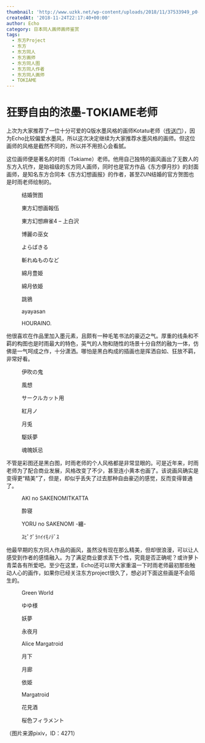 ```yaml
---
thumbnail: 'http://www.uzkk.net/wp-content/uploads/2018/11/37533949_p0-825x510.jpg'
createdAt: '2018-11-24T22:17:40+00:00'
author: Echo
category: 日本同人画师画师鉴赏
tags:
  - 东方Project
  - 东方
  - 东方同人
  - 东方画师
  - 东方同人图
  - 东方同人作者
  - 东方同人画师
  - TOKIAME
---
```


# 狂野自由的浓墨-TOKIAME老师

上次为大家推荐了一位十分可爱的Q版水墨风格的画师Kotatu老师（[传送门](http://www.uzkk.net/?p=579)），因为Echo比较偏爱水墨风，所以这次决定继续为大家推荐水墨风格的画师。但这位画师的风格是截然不同的，所以并不用担心会看腻。

这位画师便是著名的时雨（Tokiame）老师。他用自己独特的画风画出了无数人的东方入坑作，是始祖级的东方同人画师，同时也是官方作品《东方儚月抄》的封面画师，是知名东方合同本《东方幻想画报》的作者，甚至ZUN结婚的官方贺图也是时雨老师绘制的。

<figure>
  <img src="http://www.uzkk.net/wp-content/uploads/2018/11/v2-67906844038dc1a2f526d2088656b429_r.jpg" alt=""/>
  <figcaption>结婚贺图</figcaption>
</figure>

<figure>
  <img src="http://www.uzkk.net/wp-content/uploads/2018/11/42760030_p0.jpg" alt=""/>
  <figcaption>東方幻想画報伍</figcaption>
</figure>

<figure>
  <img src="http://www.uzkk.net/wp-content/uploads/2018/11/28133569_p0.jpg" alt=""/>
  <figcaption>東方幻想麻雀4 – 上白沢</figcaption>
</figure>

<figure>
  <img src="http://www.uzkk.net/wp-content/uploads/2018/11/23605244_p0.jpg" alt=""/>
  <figcaption>博麗の巫女</figcaption>
</figure>

<figure>
  <img src="http://www.uzkk.net/wp-content/uploads/2018/11/13840319_p0.jpg" alt=""/>
  <figcaption>よらばきる</figcaption>
</figure>

<figure>
  <img src="http://www.uzkk.net/wp-content/uploads/2018/11/28133569_p0.jpg" alt=""/>
  <figcaption>斬れぬものなど</figcaption>
</figure>

<figure>
  <img src="http://www.uzkk.net/wp-content/uploads/2018/11/18807388_p0_master1200.jpg" alt=""/>
  <figcaption>綿月豊姫</figcaption>
</figure>

<figure>
  <img src="http://www.uzkk.net/wp-content/uploads/2018/11/6407SC9T14F.jpg" alt=""/>
  <figcaption>綿月依姫</figcaption>
</figure>

<figure>
  <img src="http://www.uzkk.net/wp-content/uploads/2018/11/36036714_p0.jpg" alt=""/>
  <figcaption>跳鴉</figcaption>
</figure>

<figure>
  <img src="http://www.uzkk.net/wp-content/uploads/2018/11/31374429_p0.jpg" alt=""/>
  <figcaption>ayayasan</figcaption>
</figure>

<figure>
  <img src="http://www.uzkk.net/wp-content/uploads/2018/11/37533949_p0.jpg" alt=""/>
  <figcaption>HOURAINO.</figcaption>
</figure>

他很喜欢在作品里加入墨元素，且颇有一种毛笔书法的豪迈之气。厚重的线条和不羁的构图也是时雨最大的特色，英气的人物和随性的场景十分自然的融为一体，仿佛是一气呵成之作，十分潇洒。哪怕是黑白构成的插画也是挥洒自如、狂放不羁，非常好看。

<figure>
  <img src="http://www.uzkk.net/wp-content/uploads/2018/11/ttt.jpg" alt=""/>
  <figcaption>伊吹の鬼</figcaption>
</figure>

<figure>
  <img src="http://www.uzkk.net/wp-content/uploads/2018/11/8586180_p0.jpg" alt=""/>
  <figcaption>風想</figcaption>
</figure>

<figure>
  <img src="http://www.uzkk.net/wp-content/uploads/2018/11/40860678_p0.jpg" alt=""/>
  <figcaption>サークルカット用</figcaption>
</figure>

<figure>
  <img src="http://www.uzkk.net/wp-content/uploads/2018/11/5494972_p0.jpg" alt=""/>
  <figcaption>紅月ノ</figcaption>
</figure>

<figure>
  <img src="http://www.uzkk.net/wp-content/uploads/2018/11/5599220_p0.jpg" alt=""/>
  <figcaption>月兎</figcaption>
</figure>

<figure>
  <img src="http://www.uzkk.net/wp-content/uploads/2018/11/5491373_p0.jpg" alt=""/>
  <figcaption>駆妖夢</figcaption>
</figure>

<figure>
  <img src="http://www.uzkk.net/wp-content/uploads/2018/11/657911_p0.jpg" alt=""/>
  <figcaption>魂魄妖忌</figcaption>
</figure>

不管是彩图还是黑白图，时雨老师的个人风格都是非常显眼的。可是近年来，时雨老师为了配合商业发展，风格改变了不少，甚至连小黄本也画了。该说画风确实是变得更“精美”了，但是，却似乎丢失了过去那种自由豪迈的感觉，反而变得普通了。

<figure>
  <img src="http://www.uzkk.net/wp-content/uploads/2018/11/54326732_p0.jpg" alt=""/>
  <figcaption>AKI no SAKENOMITKATTA</figcaption>
</figure>

<figure>
  <img src="http://www.uzkk.net/wp-content/uploads/2018/11/51870869_p0.jpg" alt=""/>
  <figcaption>酔寝</figcaption>
</figure>

<figure>
  <img src="http://www.uzkk.net/wp-content/uploads/2018/11/50253754_p0.jpg" alt=""/>
  <figcaption>YORU no SAKENOMI -纏-</figcaption>
</figure>

<figure>
  <img src="http://www.uzkk.net/wp-content/uploads/2018/11/39485354_p0.jpg" alt=""/>
  <figcaption>ｽﾋﾟｸﾞﾗﾊｲｲﾓﾉﾃﾞｽ</figcaption>
</figure>

他最早期的东方同人作品的画风，虽然没有现在那么精美，但却很浪漫，可以让人感受到作者的感情融入。为了满足商业要求丢下个性，究竟是否正确呢？或许萝卜青菜各有所爱吧。至少在这里，Echo还可以带大家重温一下时雨老师最初那些触动人心的画作，如果你已经关注东方project很久了，想必对下面这些画是不会陌生的。

<figure>
  <img src="http://www.uzkk.net/wp-content/uploads/2018/11/9122541_p0.jpg" alt=""/>
  <figcaption>Green World</figcaption>
</figure>

<figure>
  <img src="http://www.uzkk.net/wp-content/uploads/2018/11/12320_p0.jpg" alt=""/>
  <figcaption>ゆゆ様</figcaption>
</figure>

<figure>
  <img src="http://www.uzkk.net/wp-content/uploads/2018/11/12319_p0.jpg" alt=""/>
  <figcaption>妖夢</figcaption>
</figure>

<figure>
  <img src="http://www.uzkk.net/wp-content/uploads/2018/11/9020427_p0.jpg" alt=""/>
  <figcaption>永夜月</figcaption>
</figure>

<figure>
  <img src="http://www.uzkk.net/wp-content/uploads/2018/11/13131_p0.jpg" alt=""/>
  <figcaption>Alice Margatroid</figcaption>
</figure>

<figure>
  <img src="http://www.uzkk.net/wp-content/uploads/2018/11/14692_p0.jpg" alt=""/>
  <figcaption>月下</figcaption>
</figure>

<figure>
  <img src="http://www.uzkk.net/wp-content/uploads/2018/11/100196_p0.jpg" alt=""/>
  <figcaption>月廊</figcaption>
</figure>

<figure>
  <img src="http://www.uzkk.net/wp-content/uploads/2018/11/20218556_p0.jpg" alt=""/>
  <figcaption>依姫</figcaption>
</figure>

<figure>
  <img src="http://www.uzkk.net/wp-content/uploads/2018/11/15655150_p0.jpg" alt=""/>
  <figcaption>Margatroid</figcaption>
</figure>

<figure>
  <img src="http://www.uzkk.net/wp-content/uploads/2018/11/27665763_p0.jpg" alt=""/>
  <figcaption>花見酒</figcaption>
</figure>

<figure>
  <img src="http://www.uzkk.net/wp-content/uploads/2018/11/10860462_p0-1024x551.jpg" alt=""/>
  <figcaption>桜色フィラメント</figcaption>
</figure>

（图片来源pixiv，ID：4271）
